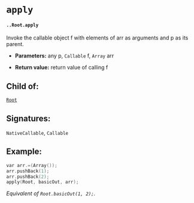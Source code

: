 # `apply`

#### `..Root.apply`

Invoke the callable object f with elements of arr as arguments and p as its parent.

* **Parameters:** any p, `Callable` f, `Array` arr 

* **Return value:** return value of calling f

## Child of:

[`Root`](docs..Root.md)

## Signatures:

`NativeCallable`, `Callable`

## Example:

```c
var arr.=(Array());
arr.pushBack(1);
arr.pushBack(2);
apply(Root, basicOut, arr);
```

_Equivalent of `Root.basicOut(1, 2);`._